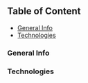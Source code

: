 ## Table of Content
* [General Info](#general-info)
* [Technologies](#technologies)

### General Info

### Technologies